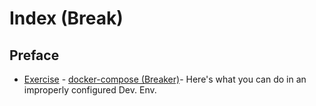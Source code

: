 # Index (Break)

## Preface

- [Exercise](break_e3.md) - [docker-compose (Breaker)](break_e3.md)- Here's what you can do in an improperly configured Dev. Env.